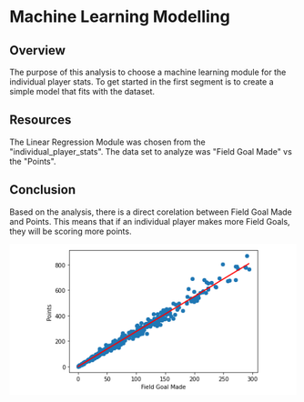 # Machine Learning Modelling

## Overview
The purpose of this analysis to choose a machine learning module for the individual player stats. To get started in the first segment is to create a simple model that fits with the dataset.

## Resources
The Linear Regression Module was chosen from the "individual_player_stats". The data set to analyze was "Field Goal Made" vs the "Points".

## Conclusion
Based on the analysis, there is a direct corelation between Field Goal Made and Points. This means that if an individual player makes more Field Goals, they will be scoring more points.

![](Resources/LinearRegressionModule.PNG)
